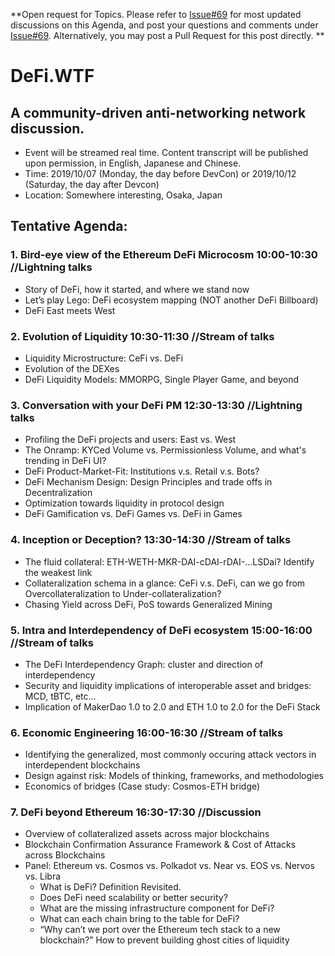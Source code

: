 **Open request for Topics. Please refer to [Issue#69](https://github.com/carboclan/pm/issues/69) for most updated discussions on this Agenda, and post your questions and comments under [Issue#69](https://github.com/carboclan/pm/issues/69). Alternatively, you may post a Pull Request for this post directly. **

# DeFi.WTF
## A community-driven anti-networking network discussion.
  - Event will be streamed real time. Content transcript will be published upon permission, in English, Japanese and Chinese.
  - Time: 2019/10/07 (Monday, the day before DevCon) or 2019/10/12 (Saturday, the day after Devcon) 
  - Location: Somewhere interesting, Osaka, Japan

## Tentative Agenda: 
### 1.	Bird-eye view of the Ethereum DeFi Microcosm 10:00-10:30 //Lightning talks
  - Story of DeFi, how it started, and where we stand now
  - Let’s play Lego: DeFi ecosystem mapping (NOT another DeFi Billboard)
  - DeFi East meets West
  
### 2.	Evolution of Liquidity 10:30-11:30 //Stream of talks
  - Liquidity Microstructure: CeFi vs. DeFi
  - Evolution of the DEXes
  - DeFi Liquidity Models: MMORPG, Single Player Game, and beyond
  
### 3. Conversation with your DeFi PM 12:30-13:30 //Lightning talks
  - Profiling the DeFi projects and users: East vs. West
  - The Onramp: KYCed Volume vs. Permissionless Volume, and what's trending in DeFi UI?
  - DeFi Product-Market-Fit: Institutions v.s. Retail v.s. Bots?
  - DeFi Mechanism Design: Design Principles and trade offs in Decentralization
  - Optimization towards liquidity in protocol design
  - DeFi Gamification vs. DeFi Games vs. DeFi in Games
  
### 4. Inception or Deception? 13:30-14:30 //Stream of talks
  - The fluid collateral: ETH-WETH-MKR-DAI-cDAI-rDAI-…LSDai? Identify the weakest link
  - Collateralization schema in a glance: CeFi v.s. DeFi, can we go from Overcollateralization to Under-collateralization?
  - Chasing Yield across DeFi, PoS towards Generalized Mining

### 5. Intra and Interdependency of DeFi ecosystem 15:00-16:00 //Stream of talks
  - The DeFi Interdependency Graph: cluster and direction of interdependency
  - Security and liquidity implications of interoperable asset and bridges: MCD, tBTC, etc…
  - Implication of MakerDao 1.0 to 2.0 and ETH 1.0 to 2.0 for the DeFi Stack
  
### 6. Economic Engineering 16:00-16:30 //Stream of talks
  - Identifying the generalized, most commonly occuring attack vectors in interdependent blockchains
  - Design against risk: Models of thinking, frameworks, and methodologies
  - Economics of bridges (Case study: Cosmos-ETH bridge)

### 7.	DeFi beyond Ethereum 16:30-17:30 //Discussion
  - Overview of collateralized assets across major blockchains
  - Blockchain Confirmation Assurance Framework & Cost of Attacks across Blockchains
  - Panel: Ethereum vs. Cosmos vs. Polkadot vs. Near vs. EOS vs. Nervos vs. Libra
    - What is DeFi? Definition Revisited.
    - Does DeFi need scalability or better security?
    - What are the missing infrastructure component for DeFi?
    - What can each chain bring to the table for DeFi?
    - “Why can’t we port over the Ethereum tech stack to a new blockchain?” How to prevent building ghost cities of liquidity
